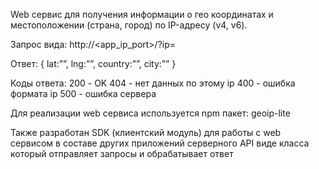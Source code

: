 Web сервис для получения информации о гео координатах и местоположении (страна, город) по IP-адресу (v4, v6).

Запрос вида:
  http://<app_ip_port>/?ip=<ip>

Ответ:
  { lat:””, lng:””, country:””, city:”” }

Коды ответа:
	200 - OK
	404 - нет данных по этому ip
	400 - ошибка формата ip
	500 - ошибка сервера

Для реализации web сервиса используется npm пакет: geoip-lite


Также разработан SDK (клиентский модуль) для работы с web сервисом в составе других приложений серверного API виде класса который отправляет запросы и обрабатывает ответ
